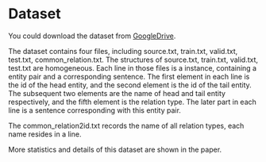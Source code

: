 # Dataset
You could download the dataset from  [GoogleDrive](https://drive.google.com/open?id=1ck3clj1twYug7eURAnIFjto_dMOz3T8I). 

The dataset contains four files, including source.txt, train.txt, valid.txt, test.txt, common_relation.txt. The structures of source.txt, train.txt, valid.txt, test.txt are homogeneous. Each line in those files is a instance, containing a entity pair and a corresponding sentence. The first element in each line is the id of the head entity, and the second element is the id of the tail entity. The subsequent two elements are the name of head and tail entity respectively, and the fifth element is the relation type. The later part in each line is a sentence corresponding with this entity pair.

The common_relation2id.txt records the name of all relation types, each name resides in a line.

More statistics and details of this dataset are shown in the paper.  

